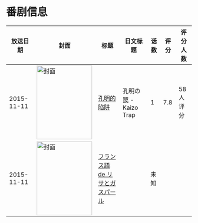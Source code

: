 # 番剧信息

|放送日期|封面|标题|日文标题|话数|评分|评分人数|
|---|---|---|---|---|---|---|
|2015-11-11|<img src="//lain.bgm.tv/pic/cover/c/8b/b0/169325_72e02.jpg" alt="封面" style="width:150px;height:200px;object-fit:cover;">|[孔明的陷阱](https://bangumi.tv/subject/169325)|孔明の罠 - Kaizo Trap|1|7.8|58人评分|
|2015-11-11|<img src="//lain.bgm.tv/pic/cover/c/b6/44/510357_9M334.jpg" alt="封面" style="width:150px;height:200px;object-fit:cover;">|[フランス語 de リサとガスパール](https://bangumi.tv/subject/510357)||未知|||
